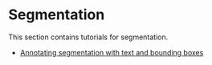 # Segmentation

This section contains tutorials for segmentation.

* [Annotating segmentation with text and bounding boxes](annotate_segmentation)
